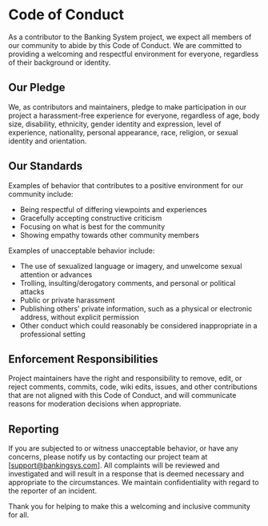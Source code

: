 # Code of Conduct

As a contributor to the Banking System project, we expect all members of our community to abide by this Code of Conduct. We are committed to providing a welcoming and respectful environment for everyone, regardless of their background or identity.

## Our Pledge

We, as contributors and maintainers, pledge to make participation in our project a harassment-free experience for everyone, regardless of age, body size, disability, ethnicity, gender identity and expression, level of experience, nationality, personal appearance, race, religion, or sexual identity and orientation.

## Our Standards

Examples of behavior that contributes to a positive environment for our community include:

-   Being respectful of differing viewpoints and experiences
-   Gracefully accepting constructive criticism
-   Focusing on what is best for the community
-   Showing empathy towards other community members

Examples of unacceptable behavior include:

-   The use of sexualized language or imagery, and unwelcome sexual attention or advances
-   Trolling, insulting/derogatory comments, and personal or political attacks
-   Public or private harassment
-   Publishing others' private information, such as a physical or electronic address, without explicit permission
-   Other conduct which could reasonably be considered inappropriate in a professional setting

## Enforcement Responsibilities

Project maintainers have the right and responsibility to remove, edit, or reject comments, commits, code, wiki edits, issues, and other contributions that are not aligned with this Code of Conduct, and will communicate reasons for moderation decisions when appropriate.

## Reporting

If you are subjected to or witness unacceptable behavior, or have any concerns, please notify us by contacting our project team at [support@bankingsys.com]. All complaints will be reviewed and investigated and will result in a response that is deemed necessary and appropriate to the circumstances. We maintain confidentiality with regard to the reporter of an incident.

Thank you for helping to make this a welcoming and inclusive community for all.
